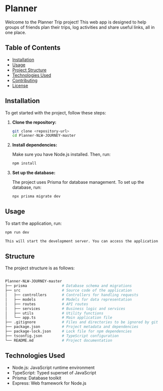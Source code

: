 # Planner

Welcome to the Planner Trip project! This web app is designed to help groups of friends plan their trips, log activities and share useful links, all in one place.

## Table of Contents

- [Installation](#installation)
- [Usage](#usage)
- [Project Structure](#project-structure)
- [Technologies Used](#technologies-used)
- [Contributing](#contributing)
- [License](#license)

## Installation

To get started with the project, follow these steps:

1. **Clone the repository:**

    ```bash
    git clone <repository-url>
    cd Planner-NLW-JOURNEY-master
    ```

2. **Install dependencies:**

    Make sure you have Node.js installed. Then, run:

    ```bash
    npm install
    ```

3. **Set up the database:**

    The project uses Prisma for database management. To set up the database, run:

    ```bash
    npx prisma migrate dev
    ```

## Usage

To start the application, run:

```bash
npm run dev

This will start the development server. You can access the application at http://localhost:3000.

```
## Structure

The project structure is as follows:

```bash

Planner-NLW-JOURNEY-master
├── prisma                # Database schema and migrations
├── src                   # Source code of the application
│   ├── controllers       # Controllers for handling requests
│   ├── models            # Models for data representation
│   ├── routes            # API routes
│   ├── services          # Business logic and services
│   ├── utils             # Utility functions
│   └── app.ts            # Main application file
├── .gitignore            # Files and directories to be ignored by git
├── package.json          # Project metadata and dependencies
├── package-lock.json     # Lock file for npm dependencies
├── tsconfig.json         # TypeScript configuration
└── README.md             # Project documentation
```
 ## Technologies Used
- Node.js: JavaScript runtime environment
- TypeScript: Typed superset of JavaScript
- Prisma: Database toolkit
- Express: Web framework for Node.js
